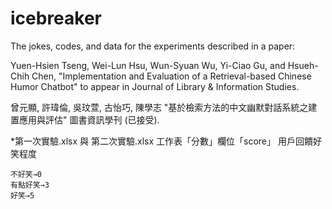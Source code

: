 # icebreaker
The jokes, codes, and data for the experiments described in a paper:

Yuen-Hsien Tseng, Wei-Lun Hsu, Wun-Syuan Wu, Yi-Ciao Gu, and Hsueh-Chih Chen, 
"Implementation and Evaluation of a Retrieval-based Chinese Humor Chatbot" 
to appear in Journal of Library &amp; Information Studies.

曾元顯, 許瑋倫, 吳玟萱, 古怡巧, 陳學志 
"基於檢索方法的中文幽默對話系統之建置應用與評估"
圖書資訊學刊 (已接受).

*第一次實驗.xlsx 與 第二次實驗.xlsx 
工作表「分數」欄位「score」
用戶回饋好笑程度
```
不好笑→0
有點好笑→3
好笑→5
```